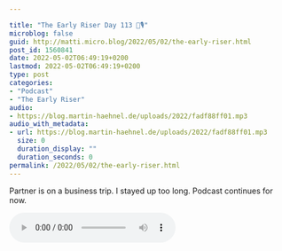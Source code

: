 ```yaml
---

title: "The Early Riser Day 113 🌅🎙"
microblog: false
guid: http://matti.micro.blog/2022/05/02/the-early-riser.html
post_id: 1560841
date: 2022-05-02T06:49:19+0200
lastmod: 2022-05-02T06:49:19+0200
type: post
categories:
- "Podcast"
- "The Early Riser"
audio:
- https://blog.martin-haehnel.de/uploads/2022/fadf88ff01.mp3
audio_with_metadata:
- url: https://blog.martin-haehnel.de/uploads/2022/fadf88ff01.mp3
  size: 0
  duration_display: ""
  duration_seconds: 0
permalink: /2022/05/02/the-early-riser.html
---
```

Partner is on a business trip. I stayed up too long. Podcast continues for now.

<audio controls="controls" src="https://blog.martin-haehnel.de/uploads/2022/fadf88ff01.mp3" preload="metadata" />
